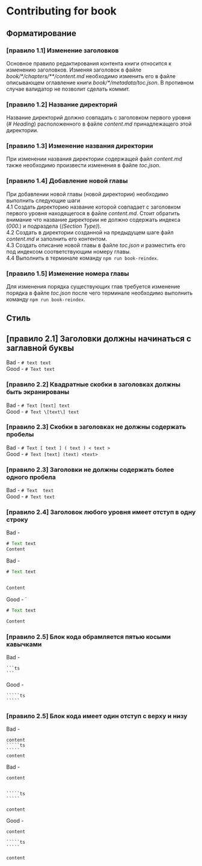 # Contributing for book
## Форматирование
### [правило 1.1] Изменение заголовков
 Основное правило редактирования контента книги относится к изменению заголовков. Изменяя заголовок в файле _book/\*/chapters/\*\*/content.md_ необходимо изменить его в файле описывающем оглавление книги _book/\*/metadata/toc.json_. В противном случае валидатор не позволит сделать коммит.
### [правило 1.2] Название директорий
Название директорий должно совпадать с заголовком первого уровня (_# Heading_) расположенного в файле _content.md_ принадлежащего этой директории.

### [правило 1.3] Изменение названия директории
При изменении названия директории содержащей файл _content.md_ также необходимо произвести изменения в файле _toc.json_.
### [правило 1.4] Добавление новой главы
При добавлении новой главы (новой директории) необходимо выполнить следующие шаги  
 4.1 Создать директорию название которой совпадает с заголовком первого уровня находящегося в файле _content.md_. Стоит обратить внимание что название директории не должно содержать индекса (_000._) и подраздела (_(Section Type)_).  
 4.2 Создать в директории созданной на предыдущем шаге файл _content.md_ и заполнить его контентом.  
 4.3 Создать описание новой главы в файле _toc.json_ и разместить его под индексом соответствующим номеру главы.  
 4.4 Выполнить в терминале команду `npm run book-reindex`.
### [правило 1.5] Изменение номера главы
Для изменения порядка существующих глав требуется изменение порядка в файле _toc.json_ после чего терминале необходимо выполнить команду `npm run book-reindex`.


## Стиль
## [правило 2.1] Заголовки должны начинаться с заглавной буквы
Bad - `# text text`  
Good - `# Text text`  
### [правило 2.2] Квадратные скобки в заголовках должны быть экранированы
Bad - `# Text [text] text`  
Good - `# Text \[text\] text`  
### [правило 2.3] Скобки в заголовках не должны содержать пробелы
Bad - `# Text [ text ] ( text ) < text >`  
Good - `# Text [text] (text) <text>` 
### [правило 2.3] Заголовки не должны содержать более одного пробела
Bad - `# Text  text`  
Good - `# Text text` 
### [правило 2.4] Заголовок любого уровня имеет отступ в одну строку
Bad -
`````ts
# Text text
Content
`````
Bad -
`````ts
# Text text


Content
`````
Good - `
`````ts
# Text text

Content
`````

### [правило 2.5] Блок кода обрамляется пятью косыми кавычками
Bad - 
`````
```ts
```
`````
Good -
``````
`````ts
`````
``````
### [правило 2.5] Блок кода имеет один отступ с верху и низу

Bad -
``````
content
`````ts
`````
content
``````
Bad -
``````
content


`````ts
`````

content
``````
Good -
``````
content

`````ts
`````

content
``````
